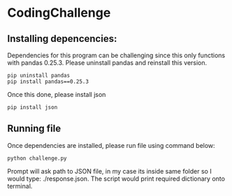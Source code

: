 # CodingChallenge
## Installing depencencies:
Dependencies for this program can be challenging since this only functions with pandas 0.25.3. Please uninstall pandas and reinstall this version.
```
pip uninstall pandas
pip install pandas==0.25.3
```
Once this done, please install json
```
pip install json
````
## Running file
Once dependencies are installed, please run file using command below:
```
python challenge.py
```
Prompt will ask path to JSON file, in my case its inside same folder so I would type: ./response.json. The script would print required dictionary onto terminal. 
